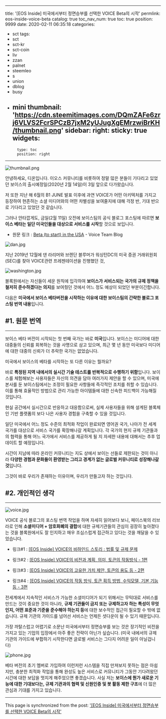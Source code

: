 
---
title: '[EOS Inside] 미국에서부터 정면승부를 선택한 VOICE Beta의 시작'
permlink: eos-inside-voice-beta
catalog: true
toc_nav_num: true
toc: true
position: 9999
date: 2020-02-11 06:35:18
categories:
- sct
tags:
- sct
- sct-kr
- sct-coin
- liv
- zzan
- palnet
- steemleo
- s
- union
- dblog
- busy
- mini
thumbnail: 'https://cdn.steemitimages.com/DQmZAFe6zrj6VLVS2FcrSPCzB7jxM2yUJugXgEMrzwiBrKH/thumbnail.png'
sidebar:
    right:
        sticky: true
widgets:
    -
        type: toc
        position: right
---


![thumbnail.png](https://cdn.steemitimages.com/DQmZAFe6zrj6VLVS2FcrSPCzB7jxM2yUJugXgEMrzwiBrKH/thumbnail.png)

안녕하세요, 디온입니다. 이오스 커뮤니티를 비롯하여 정말 많은 분들이 기다리고 있었던 보이스의 출시예정일(2020년 2월 14일)이 3일 앞으로 다가왔습니다.

저 또한 지난 해 6월의 B1 JUNE 발표 이후에 과연 VOICE가 어떤 아키텍처를 가지고 등장하여 현존하는 소셜 미디어와의 어떤 차별성을 보여줄지에 대해 걱정 반, 기대 반으로 기다리고 있었던 것 같습니다.

그러나 안타깝게도, 금일(2월 11일) 오전에 보이스팀의 공식 블로그 포스팅에 따르면 **보이스 베타는 일단 미국인들을 대상으로 서비스를 시작**할 것으로 보입니다.

- 원문 링크 : [Beta (to start) in the USA](https://voice.com/blog/beta-in-the-usa/) - Voice Team Blog

![dan.jpg](https://cdn.steemitimages.com/DQmRS2xQgUnXZzcrgwqxog2Pex6Uz1DJx5pRkGdbkGZmHTA/dan.jpg)

지난 2019년 12월에 댄 라리머와 브렌단 블루머가 워싱턴DC의 미국 증권 거래위원회(SEC)를 찾아 VOICE관련 프레젠테이션을 진행했던 것,

![washington.jpg](https://cdn.steemitimages.com/DQmSwn7CaDsEU4vxiyah7qTvFp7QLjF6MtiAFgfjfv1V3us/washington.jpg)

블록원에서는 자신들이 세운 원칙에 입각하여 **보이스가 서비스되는 국가의 규제 정책을 철저히 준수하겠다는 의지**를 보여줬던 것에서 어느 정도 예상이 되었던 부분이긴합니다.

다음은 **미국에서 보이스 베타버전을 시작하는 이유에 대한 보이스팀의 간략한 블로그 포스팅 번역 내용**입니다. 



## #1. 원문 번역
---

보이스 베타 버전이 시작되는 첫 번째 국가는 바로 **미국**입니다. 보이스는 미디어에 대한 대중들의 신뢰를 회복하는 것을 사명으로 삼고 있으며, 최근 몇 년 동안 미국보다 미디어에 대한 대중의 신뢰가 더 추락한 국가는 없었습니다. 

미국에서 보이스의 베타를 시작하는 또 다른 이유는 뭘까요?

바로 **특정된 지역 내에서의 실시간 기술 테스트를 반복적으로 수행하기 위함**입니다. 보이스를 체험해보는 사용자들은 자신의 의견을 담아 여러가지 제안을 할 수 있으며, 미국에 본사를 둔 보이스팀에서는 조정이 필요한 사항들에 즉각적인 조치를 취할 수 있습니다. 이를 통해 효율적인 방법으로 관리 가능한 아이템들에 대한 신속한 피드백이 가능해질 것입니다.

현실 공간에서 실시간으로 반응하고 대응함으로써, 실제 사용자들을 위해 설계된 블록체인 기반 플랫폼의 보다 나은 사용자 경험을 구축할 수 있을 것입니다. 

일단 미국에서 어느 정도 수준의 최적화 작업이 완료되면 영어권 국가, 나아가 전 세계 국가를 대상으로 서비스 국가를 확장해나갈 계획입니다. 각 국가의 현지 규제 기관들과의 협력을 통해 어느 국가에서 서비스를 제공하게 될 지 자세한 내용에 대해서는 추후 업데이트 할 예정입니다. 

시간이 지남에 따라 온라인 커뮤니티는 지도 상에서 보이는 선들로 제한되는 것이 아니라 **다양한 경험과 문화들이 환영받는 그리고 경계가 없는 글로벌 커뮤니티로 성장해나갈 것**입니다.

그것이 바로 우리가 존재하는 이유이며, 우리가 만들고자 하는 것입니다.


## #2. 개인적인 생각
---

![voice.jpg](https://cdn.steemitimages.com/DQmXsQZojeu29BVV1MP11o2UULCYZaNnPHgp2sPf44vwwJG/voice.jpg)

VOICE 공식 블로그의 포스팅 번역 작업을 하며 자세히 읽어보다 보니, 페이스북의 리브라로 인해 **소셜미디어 + 암호화폐의 결합**에 대한 규제기관들의 관심이 굉장히 높아졌다는 것을 블록원에서도 잘 인지하고 매우 조심스럽게 접근하고 있다는 것을 깨달을 수 있었습니다. 

- 링크#1 : [[EOS Inside] VOICE의 비하인드 스토리 : 법률 및 규제 문제](https://www.steemcoinpan.com/sct/@donekim/58xdtp-eos-inside-voice)

- 링크#2 : [[EOS Inside] VOICE의 비전과 계획, 의미, 토큰의 작동방식 - 1편](https://www.steemcoinpan.com/sct/@donekim/eos-inside-voice-1)

- 링크#3 : [[EOS Inside] VOICE의 고유한 가치 제안, 토큰의 용도 등 - 2편](https://www.steemcoinpan.com/sct/@donekim/eos-inside-voice-2)

- 링크#4 : [[EOS Inside] VOICE의 작동 방식, 토큰 획득 방법, 수익모델, 기본 기능 등 - 3편](https://www.steemcoinpan.com/sct/@donekim/eos-inside-voice-3)

전세계에서 지속적인 서비스가 가능한 소셜미디어가 되기 위해서는 무턱대로 서비스를 만드는 것이 중요한 것이 아니라, **규제 기관들이 금지 또는 규제하고자 하는 특성이 무엇인지, 어떤 표준과 기준을 준수해야 하는지 등**에 대한 보수적인 접근이 필요할 수 밖에 없습니다. 규제 기관의 가이드를 넘어선 서비스는 언제든 셧다운이 될 수 있기 때문입니다.

가장 까탈스럽고 어렵기로 소문난 미국에서부터 정면승부를 보는 것은 장기적인 비전을 가지고 있는 기업의 입장에서 아주 좋은 전략이 아닌가 싶습니다. (미국 내에서의 규제 기관의 가이드에 부합하기 시작한다면 글로벌 서비스는 그다지 어려운 일이 아닐겁니다)

![phone.jpg](https://cdn.steemitimages.com/DQmSacKB8mios7AvDBVHswjNmY7BW6s2C7vfhh41AGoZt87/phone.jpg)


베타 버전의 초기 멤버로 가입하여 이런저런 시스템을 직접 만져보지 못하는 점은 아쉽지만, 충분한 최적화 작업을 통해 완성도 높은 서비스로 커뮤니티가 그동안 기다려왔던 시간에 대한 보답을 멋지게 해주었으면 좋겠습니다. 사실 저는 **보이스에 뭔가 새로운 기능에 대한 기대보다는, 규제 기관과의 협력 및 신원인증 및 봇 활동 제한 구조**에 더 많은 관심과 기대를 가지고 있습니다.

- - -

This page is synchronized from the post: ['[EOS Inside] 미국에서부터 정면승부를 선택한 VOICE Beta의 시작'](https://steemit.com/@donekim/eos-inside-voice-beta)
